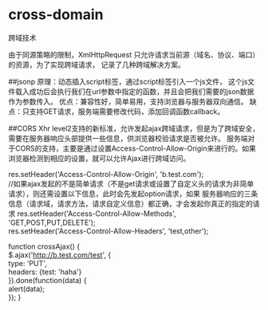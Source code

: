 # cross-domain
跨域技术

由于同源策略的限制，XmlHttpRequest 只允许请求当前源（域名、协议、端口）的资源，为了实现跨域请求，
记录了几种跨域解决方案。

##jsonp
原理：动态插入script标签，通过script标签引入一个js文件，
这个js文件载入成功后会执行我们在url参数中指定的函数，并且会把我们需要的json数据作为参数传入。
优点：兼容性好，简单易用，支持浏览器与服务器双向通信。
缺点：只支持GET请求，服务端需要修改代码，添加回调函数callback。

##CORS
Xhr level2支持的新标准，允许发起ajax跨域请求，但是为了跨域安全，需要在服务器响应头部提供一些信息，供浏览器校验请求是否被允许。
服务端对于CORS的支持，主要是通过设置Access-Control-Allow-Origin来进行的。如果浏览器检测到相应的设置，就可以允许Ajax进行跨域访问。

 res.setHeader('Access-Control-Allow-Origin', 'b.test.com');  
 //如果ajax发起的不是简单请求（不是get请求或设置了自定义头的请求为非简单请求），则还需设置以下信息，此时会先发起option请求，如果
 服务器响应的三条信息（请求域，请求方法，请求自定义信息）都正确，才会发起你真正的指定的请求
 res.setHeader('Access-Control-Allow-Methods', 'GET,POST,PUT,DELETE');  
 res.setHeader('Access-Control-Allow-Headers', 'test,other');  
 
function crossAjax() {  
      $.ajax('http://b.test.com/test', {  
          type: 'PUT',  
          headers: {test: 'haha'}  
      }).done(function(data) {  
        alert(data);  
      });
}


